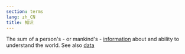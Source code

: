 ```yaml
---
section: terms
lang: zh_CN
title: 知识
---
```


The sum of a person's - or mankind's - [information](/glossary/en/terms/information/) about and ability to understand the world. See also [data](/glossary/en/terms/data/)